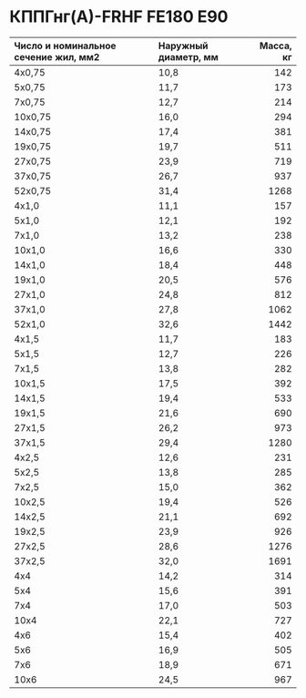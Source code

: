 # КППГнг(А)-FRHF FE180 E90

|  Число и номинальное сечение жил, мм2   | Наружный диаметр, мм   |   Масса, кг |
|:----------------------------------------|:-----------------------|------------:|
| 4х0,75                                  | 10,8                   |         142 |
| 5х0,75                                  | 11,7                   |         173 |
| 7х0,75                                  | 12,7                   |         214 |
| 10х0,75                                 | 16,0                   |         294 |
| 14х0,75                                 | 17,4                   |         381 |
| 19х0,75                                 | 19,7                   |         511 |
| 27х0,75                                 | 23,9                   |         719 |
| 37х0,75                                 | 26,7                   |         937 |
| 52х0,75                                 | 31,4                   |        1268 |
| 4х1,0                                   | 11,1                   |         157 |
| 5х1,0                                   | 12,1                   |         192 |
| 7х1,0                                   | 13,2                   |         238 |
| 10х1,0                                  | 16,6                   |         330 |
| 14х1,0                                  | 18,4                   |         448 |
| 19х1,0                                  | 20,5                   |         576 |
| 27х1,0                                  | 24,8                   |         812 |
| 37х1,0                                  | 27,8                   |        1062 |
| 52х1,0                                  | 32,6                   |        1442 |
| 4х1,5                                   | 11,7                   |         183 |
| 5х1,5                                   | 12,7                   |         226 |
| 7х1,5                                   | 13,8                   |         282 |
| 10х1,5                                  | 17,5                   |         392 |
| 14х1,5                                  | 19,4                   |         533 |
| 19х1,5                                  | 21,6                   |         690 |
| 27х1,5                                  | 26,2                   |         973 |
| 37х1,5                                  | 29,4                   |        1280 |
| 4х2,5                                   | 12,6                   |         231 |
| 5х2,5                                   | 13,8                   |         285 |
| 7х2,5                                   | 15,0                   |         362 |
| 10х2,5                                  | 19,4                   |         526 |
| 14х2,5                                  | 21,1                   |         692 |
| 19х2,5                                  | 23,9                   |         926 |
| 27х2,5                                  | 28,6                   |        1276 |
| 37х2,5                                  | 32,0                   |        1691 |
| 4х4                                     | 14,2                   |         314 |
| 5х4                                     | 15,6                   |         391 |
| 7х4                                     | 17,0                   |         503 |
| 10х4                                    | 22,1                   |         727 |
| 4х6                                     | 15,4                   |         402 |
| 5х6                                     | 16,9                   |         505 |
| 7х6                                     | 18,9                   |         671 |
| 10х6                                    | 24,5                   |         967 |